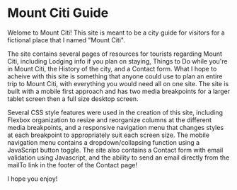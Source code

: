 # Mount Citi Guide

Welome to Mount Citi! This site is meant to be a city guide for visitors for a fictional place that I named "Mount Citi".

The site contains several pages of resources for tourists regarding Mount Citi, including Lodging info if you plan on staying, Things to Do while you're in Mount Citi, the History of the city, and a Contact form. What I hope to acheive with this site is something that anyone could use to plan an entire trip to Mount Citi, with everything you would need all on one site. The site is built with a mobile first approach and has two media breakpoints for a larger tablet screen then a full size desktop screen. 

Several CSS style features were used in the creation of this site, including Flexbox organization to resize and reorganize columns at the different media breakpoints, and a responsive navigation menu that changes styles at each breakpoint to appropriately suit each screen size. The mobile navigation menu contains a dropdown/collapsing function using a JavaScript button toggle. The site also contains a Contact form with email validation using Javascript, and the ability to send an email directly from the mailTo link in the footer of the Contact page!

I hope you enjoy!



